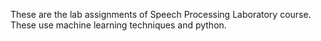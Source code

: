 These are the lab assignments of Speech Processing Laboratory course. These use machine learning techniques and python.
